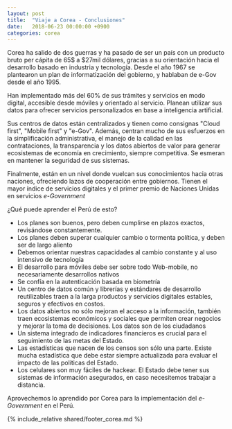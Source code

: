 ```yaml
---
layout: post
title:  "Viaje a Corea - Conclusiones"
date:   2018-06-23 00:00:00 +0900
categories: corea
---
```


Corea ha salido de dos guerras y ha pasado de ser un país con un producto bruto per cápita de 65$ a $27mil dólares, gracias a su orientación hacia el desarrollo basado en industria y tecnología. Desde el año 1967 se plantearon un plan de informatización del gobierno, y hablaban de e-Gov desde el año 1995. 

Han implementado más del 60% de sus trámites y servicios en modo digital, accesible desde móviles y orientado al servicio. Planean utilizar sus datos para ofrecer servicios personalizados en base a inteligencia artificial. 

Sus centros de datos están centralizados y tienen como consignas "Cloud first", "Mobile first" y "e-Gov". Además, centran mucho de sus esfuerzos en la simplificación administrativa, el manejo de la calidad en las contrataciones, la transparencia y los datos abiertos de valor para generar ecosistemas de economía en crecimiento, siempre competitiva. Se esmeran en mantener la seguridad de sus sistemas. 

Finalmente, están en un nivel donde vuelcan sus conocimientos hacia otras naciones, ofreciendo lazos de cooperación entre gobiernos. Tienen el mayor índice de servicios digitales y el primer premio de Naciones Unidas en servicios _e-Government_

¿Qué puede aprender el Perú de esto?
- Los planes son buenos, pero deben cumplirse en plazos exactos, revisándose constantemente. 
- Los planes deben superar cualquier cambio o tormenta política, y deben ser de largo aliento
- Debemos orientar nuestras capacidades al cambio constante y al uso intensivo de tecnología
- El desarrollo para móviles debe ser sobre todo Web-mobile, no necesariamente desarrollos nativos
- Se confía en la autenticación basada en biometría
- Un centro de datos común y librerías y estándares de desarrollo reutilizables traen a la larga productos y servicios digitales estables, seguros y efectivos en costos. 
- Los datos abiertos no sólo mejoran el acceso a la información, también traen ecosistemas económicos y sociales que permiten crear negocios y mejorar la toma de decisiones. Los datos son de los ciudadanos
- Un sistema integrado de indicadores financieros es crucial para el seguimiento de las metas del Estado.
- Las estadísticas que nacen de los censos son sólo una parte. Existe mucha estadística que debe estar siempre actualizada para evaluar el impacto de las políticas del Estado. 
- Los celulares son muy fáciles de hackear. El Estado debe tener sus sistemas de información asegurados, en caso necesitemos trabajar a distancia.




Aprovechemos lo aprendido por Corea para la implementación del _e-Government_ en el Perú.


{% include_relative shared/footer_corea.md %}
